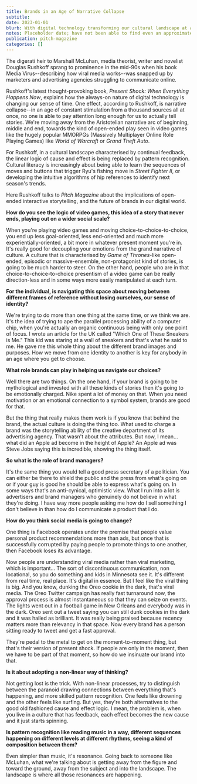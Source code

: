 ```yaml
---
title: Brands in an Age of Narrative Collapse
subtitle: 
date: 2023-01-01
blurb: With digital technology transforming our cultural landscape at an ever-increasing rate, even the way we tell stories is changing claims media guru _Douglas Rushkoff_--with fundamental implications for how brands navigate the future.
notes: Placeholder date; have not been able to find even an approximate date
publication: pitch-magazine
categories: []
---
```


The digerati heir to Marshall McLuhan, media theorist, writer and novelist Douglas Rushkoff sprang to prominence in the mid-90s when his book Media Virus--describing how viral media works--was snapped up by marketers and advertising agencies struggling to communicate online.

Rushkoff's latest thought-provoking book, _Present Shock: When Everything Happens Now_, explains how the always-on nature of digital technology is changing our sense of time. One effect, according to Rushkoff, is narrative collapse--in an age of constant stimulation from a thousand sources all at once, no one is able to pay attention long enough for us to actually tell stories. We're moving away from the Aristotelian narrative arc of beginning, middle and end, towards the kind of open-ended play seen in video games like the hugely popular MMORPGs (Massively Multiplayer Online Role Playing Games) like _World of Warcraft_ or _Grand Theft Auto_.

For Rushkoff, in a cultural landscape characterised by continual feedback, the linear logic of cause and effect is being replaced by pattern recognition. Cultural literacy is increasingly about being able to learn the sequences of moves and buttons that trigger Ryu's fishing move in _Street Fighter II_, or developing the intuitive algorithms of hip references to identify next season's trends.

Here Rushkoff talks to _Pitch Magazine_ about the implications of open-ended interactive storytelling, and the future of brands in our digital world.

**How do you see the logic of video games, this idea of a story that never ends, playing out on a wider social scale?**

When you're playing video games and moving choice-to-choice-to-choice, you end up less goal-oriented, less end-oriented and much more experientially-oriented, a bit more in whatever present moment you're in. It's really good for decoupling your emotions from the grand narrative of culture. A culture that is characterised by _Game of Thrones_-like open-ended, episodic or massive-ensemble, non-protagonist kind of stories, is going to be much harder to steer. On the other hand, people who are in that choice-to-choice-to-choice presentism of a video game can be really direction-less and in some ways more easily manipulated at each turn.

**For the individual, is navigating this space about moving between different frames of reference without losing ourselves, our sense of identity?**

We're trying to do more than one thing at the same time, or we think we are. It's the idea of trying to ape the parallel processing ability of a computer chip, when you're actually an organic continuous being with only one point of focus. I wrote an article for the UK called "Which One of These Sneakers is Me." This kid was staring at a wall of sneakers and that's what he said to me. He gave me this whole thing about the different brand images and purposes. How we move from one identity to another is key for anybody in an age where you get to choose.

**What role brands can play in helping us navigate our choices?**

Well there are two things. On the one hand, if your brand is going to be mythological and invested with all these kinds of stories then it's going to be emotionally charged. Nike spent a lot of money on that. When you need motivation or an emotional connection to a symbol system, brands are good for that.

But the thing that really makes them work is if you know that behind the brand, the actual culture is doing the thing too. What used to charge a brand was the storytelling ability of the creative department of its advertising agency. That wasn't about the attributes. But now, I mean... what did an Apple ad become in the height of Apple? An Apple ad was Steve Jobs saying this is incredible, showing the thing itself.

**So what is the role of brand managers?**

It's the same thing you would tell a good press secretary of a politician. You can either be there to shield the public and the press from what's going on or if your guy is good he should be able to express what's going on. In some ways that's an anti-cynical, optimistic view. What I run into a lot is advertisers and brand managers who genuinely do not believe in what they're doing. I have way more people asking me how do I sell something I don't believe in than how do I communicate a product that I do.

**How do you think social media is going to change?**

One thing is Facebook operates under the premise that people value personal product recommendations more than ads, but once that is successfully corrupted by paying people to promote things to one another, then Facebook loses its advantage.

Now people are understanding viral media rather than viral marketing, which is important... The sort of discontinuous communication, non locational, so you do something and kids in Minnesota see it. It's different from real time, real place. It's digital in essence. But I feel like the viral thing is big. And you know, dunking the Oreo cookie in the dark, that's viral media. The Oreo Twitter campaign has really fast turnaround now, the approval process is almost instantaneous so that they can seize on events. The lights went out in a football game in New Orleans and everybody was in the dark. Oreo sent out a tweet saying you can still dunk cookies in the dark and it was hailed as brilliant. It was really being praised because recency matters more than relevancy in that space. Now every brand has a person sitting ready to tweet and get a fast approval.

They're pedal to the metal to get on the moment-to-moment thing, but that's their version of present shock. If people are only in the moment, then we have to be part of that moment, so how do we insinuate our brand into that.

**Is it about adopting a non-linear way of thinking?**

Not getting lost is the trick. With non-linear processes, try to distinguish between the paranoid drawing connections between everything that's happening, and more skilled pattern recognition. One feels like drowning and the other feels like surfing. But yes, they're both alternatives to the good old fashioned cause and effect logic. I mean, the problem is, when you live in a culture that has feedback, each effect becomes the new cause and it just starts spinning.

**Is pattern recognition like reading music in a way, different sequences happening on different levels at different rhythms, seeing a kind of composition between them?**

Even simpler than music, it's resonance. Going back to someone like McLuhan, what we're talking about is getting away from the figure and toward the ground, away from the subject and into the landscape. The landscape is where all those resonances are happening.
